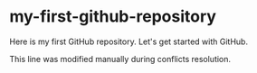 # my-first-github-repository
Here is my first GitHub repository. Let's get started with GitHub.

This line was modified manually during conflicts resolution.
